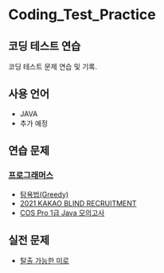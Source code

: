 # Coding_Test_Practice
## 코딩 테스트 연습
 코딩 테스트 문제 연습 및 기록.
## 사용 언어
* JAVA
* 추가 예정
## 연습 문제
### [프로그래머스](./practice/programmers)
* [탐욕법(Greedy)](./practice/programmers/Greedy)
* [2021 KAKAO BLIND RECRUITMENT](./practice/programmers/2021-KAKAO-BLIND-RECRUITMENT)
* [COS Pro 1급 Java 모의고사](./practice/COS-Pro-Grade-1-Java-Mock-Test)
## 실전 문제
* [탈출 가능한 미로](./problem/an_escapeable_maze)
